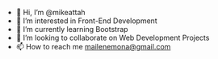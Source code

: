 - 👋 Hi, I’m @mikeattah
- 👀 I’m interested in Front-End Development
- 🌱 I’m currently learning Bootstrap
- 💞️ I’m looking to collaborate on Web Development Projects
- 📫 How to reach me mailenemona@gmail.com

<!---
mikeattah/mikeattah is a ✨ special ✨ repository because its `README.md` (this file) appears on your GitHub profile.
You can click the Preview link to take a look at your changes.
--->
